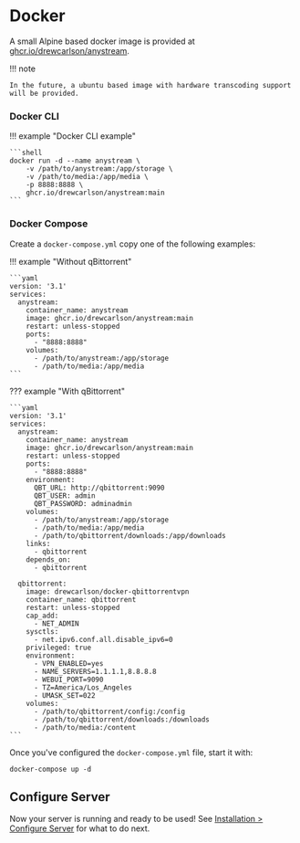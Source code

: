 # Docker


A small Alpine based docker image is provided
at [ghcr.io/drewcarlson/anystream](https://github.com/DrewCarlson/AnyStream/pkgs/container/anystream).

!!! note

    In the future, a ubuntu based image with hardware transcoding support will be provided.

### Docker CLI

!!! example "Docker CLI example"

    ```shell
    docker run -d --name anystream \
        -v /path/to/anystream:/app/storage \
        -v /path/to/media:/app/media \
        -p 8888:8888 \
        ghcr.io/drewcarlson/anystream:main
    ```

### Docker Compose

Create a `docker-compose.yml` copy one of the following examples:

!!! example "Without qBittorrent"

    ```yaml
    version: '3.1'
    services:
      anystream:
        container_name: anystream
        image: ghcr.io/drewcarlson/anystream:main
        restart: unless-stopped
        ports:
          - "8888:8888"
        volumes:
          - /path/to/anystream:/app/storage
          - /path/to/media:/app/media
    ```

??? example "With qBittorrent"

    ```yaml
    version: '3.1'
    services:
      anystream:
        container_name: anystream
        image: ghcr.io/drewcarlson/anystream:main
        restart: unless-stopped
        ports:
          - "8888:8888"
        environment:
          QBT_URL: http://qbittorrent:9090
          QBT_USER: admin
          QBT_PASSWORD: adminadmin
        volumes:
          - /path/to/anystream:/app/storage
          - /path/to/media:/app/media
          - /path/to/qbittorrent/downloads:/app/downloads
        links:
          - qbittorrent
        depends_on:
          - qbittorrent
    
      qbittorrent:
        image: drewcarlson/docker-qbittorrentvpn
        container_name: qbittorrent
        restart: unless-stopped
        cap_add:
          - NET_ADMIN
        sysctls:
          - net.ipv6.conf.all.disable_ipv6=0
        privileged: true
        environment:
          - VPN_ENABLED=yes
          - NAME_SERVERS=1.1.1.1,8.8.8.8
          - WEBUI_PORT=9090
          - TZ=America/Los_Angeles
          - UMASK_SET=022
        volumes:
          - /path/to/qbittorrent/config:/config
          - /path/to/qbittorrent/downloads:/downloads
          - /path/to/media:/content
    ```

Once you've configured the `docker-compose.yml` file, start it with:

```shell
docker-compose up -d
```

## Configure Server

Now your server is running and ready to be used!
See [Installation > Configure Server](configure-server.md) for what to do next.

